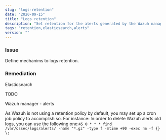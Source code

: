 ```yaml
---
slug: "logs-retention"
date: "2020-09-15"
title: "Logs retention"
description: "Set retention for the alerts generated by the Wazuh manager and the data indexed in Elasticsearch"
tags: "retention,elasticsearch,alerts"
version: ""
---
```


### Issue

Define mechanims to logs retention.

### Remediation

Elasticsearch

TODO

Wazuh manager - alerts

As Wazuh is not using a retention policy by default, you may set up a cron job policy to accomplish so. For instance:
In order to delete Wazuh alerts old logs, you can use the following one:`45 0 * * * find /var/ossec/logs/alerts/ -name "*.gz" -type f -mtime +90 -exec rm -f {} \;`
